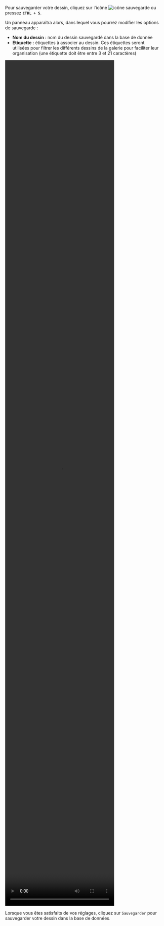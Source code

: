 Pour sauvegarder votre dessin, cliquez sur l'icône ![icône sauvegarde](/assets/sidebar-icons/sauvegarder.png) ou pressez **`CTRL + S`**. 

Un panneau apparaîtra alors, dans lequel vous pourrez modifier les options de sauvegarde :

*   **Nom du dessin** : nom du dessin sauvegardé dans la base de donnée
*   **Etiquette** : étiquettes à associer au dessin. Ces étiquettes seront utilisées pour filtrer les différents dessins de la galerie pour faciliter leur organisation (une étiquette doit être entre 3 et 21 caractères)

<video width="70%" height="70%" class="doc-fig" autoplay loop>
    <source src="/assets/doc/vid/sauvegarde_trctd.webm" type="video/webm">
</video>

Lorsque vous êtes satisfaits de vos réglages, cliquez sur `Sauvegarder` pour sauvegarder votre dessin dans la base de données.
